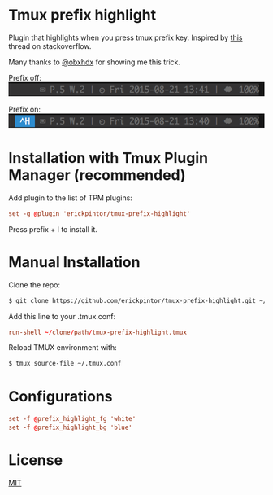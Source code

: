# Tmux prefix highlight

Plugin that highlights when you press tmux prefix key. Inspired by 
[this](http://stackoverflow.com/questions/12003726/give-a-hint-when-press-prefix-key-in-tmux)
thread on stackoverflow.

Many thanks to [@obxhdx](https://github.com/obxhdx) for showing me this trick.

Prefix off:
![prefix_off](screenshots/prefix_off.png)

Prefix on:
![prefix_on](screenshots/prefix_on.png)

# Installation with Tmux Plugin Manager (recommended)

Add plugin to the list of TPM plugins:

```tmux.conf
set -g @plugin 'erickpintor/tmux-prefix-highlight'
```

Press prefix + I to install it.

# Manual Installation

Clone the repo:

```bash
$ git clone https://github.com/erickpintor/tmux-prefix-highlight.git ~/clone/path
```

Add this line to your .tmux.conf:

```tmux.conf
run-shell ~/clone/path/tmux-prefix-highlight.tmux
```

Reload TMUX environment with:

```bash
$ tmux source-file ~/.tmux.conf
```

# Configurations

```tmux.conf
set -f @prefix_highlight_fg 'white'
set -f @prefix_highlight_bg 'blue'
```

# License

[MIT](lICENSE)
